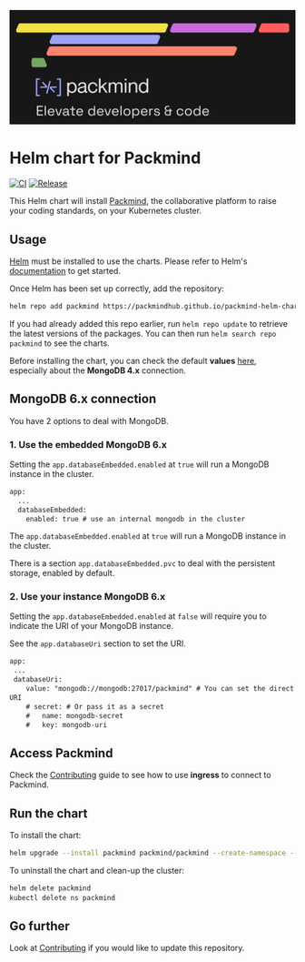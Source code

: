 ![Packmind](CoverPackmind.png)

# Helm chart for Packmind

[![CI](https://github.com/pakcmindhub/packmind-helm-chart/actions/workflows/ci.yaml/badge.svg?branch=main)](https://github.com/packmindhub/packmind-helm-chart/actions/workflows/ci.yaml)
[![Release](https://github.com/pakcmindhub/packmind-helm-chart/actions/workflows/release.yaml/badge.svg?branch=main)](https://github.com/packmindhub/packmind-helm-chart/actions/workflows/release.yaml)

This Helm chart will install [Packmind](https://packmind.com/), the collaborative platform to raise your coding standards, on your Kubernetes cluster.

## Usage

[Helm](https://helm.sh) must be installed to use the charts. Please refer to Helm's [documentation](https://helm.sh/docs) to get started.

Once Helm has been set up correctly, add the repository:

```bash
helm repo add packmind https://packmindhub.github.io/packmind-helm-chart
```

If you had already added this repo earlier, run `helm repo update` to retrieve the latest versions of the packages. You can then run `helm search repo packmind` to see the charts.

Before installing the chart, you can check the default **values** [here](https://github.com/packmind/packmind-helm-chart/blob/main/charts/packmind/values.yaml), especially about the **MongoDB 4.x** connection.

## MongoDB 6.x connection

You have 2 options to deal with MongoDB.

### 1. Use the embedded MongoDB 6.x

Setting the `app.databaseEmbedded.enabled` at `true` will run a MongoDB instance in the cluster.

```
app:
  ...
  databaseEmbedded:
    enabled: true # use an internal mongodb in the cluster
```

The `app.databaseEmbedded.enabled` at `true` will run a MongoDB instance in the cluster.

There is a section `app.databaseEmbedded.pvc` to deal with the persistent storage, enabled by default.

### 2. Use your instance MongoDB 6.x

Setting the `app.databaseEmbedded.enabled` at `false` will require you to indicate the URI of your MongoDB instance.

See the `app.databaseUri` section to set the URI.

```
app:
 ...
 databaseUri:
    value: "mongodb://mongodb:27017/packmind" # You can set the direct URI
    # secret: # Or pass it as a secret
    #   name: mongodb-secret
    #   key: mongodb-uri
```

## Access Packmind

Check the [Contributing](docs/CONTRIBUTING.md) guide to see how to use  **ingress** to connect to Packmind.

## Run the chart

To install the chart:

```bash
helm upgrade --install packmind packmind/packmind --create-namespace --namespace packmind
```

To uninstall the chart and clean-up the cluster:

```bash
helm delete packmind
kubectl delete ns packmind
```

## Go further

Look at [Contributing](docs/CONTRIBUTING.md) if you would like to update this repository.
